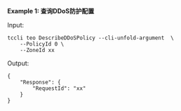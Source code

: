 **Example 1: 查询DDoS防护配置**



Input: 

```
tccli teo DescribeDDoSPolicy --cli-unfold-argument  \
    --PolicyId 0 \
    --ZoneId xx
```

Output: 
```
{
    "Response": {
        "RequestId": "xx"
    }
}
```

